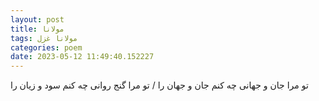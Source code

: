 ```yaml
---
layout: post
title: مولانا
tags: مولانا غزل
categories: poem
date: 2023-05-12 11:49:40.152227
---
```


تو مرا جان و جهانی چه کنم جان و جهان را / تو مرا گنج روانی چه کنم سود و زیان را